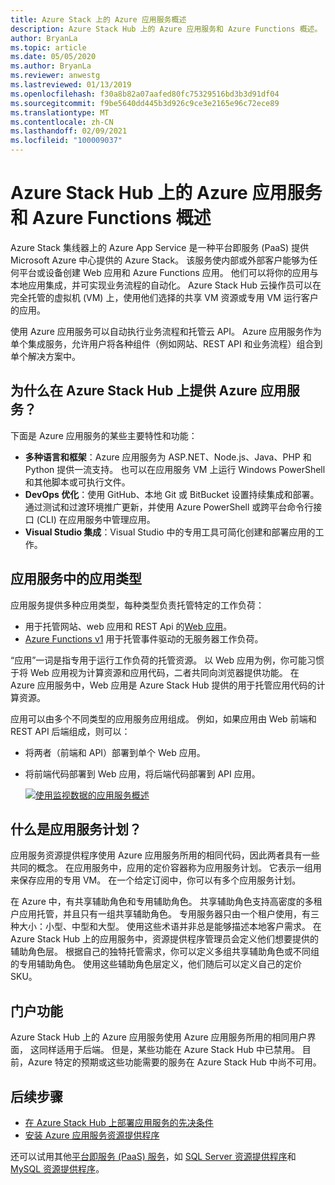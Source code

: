 ```yaml
---
title: Azure Stack 上的 Azure 应用服务概述
description: Azure Stack Hub 上的 Azure 应用服务和 Azure Functions 概述。
author: BryanLa
ms.topic: article
ms.date: 05/05/2020
ms.author: BryanLa
ms.reviewer: anwestg
ms.lastreviewed: 01/13/2019
ms.openlocfilehash: f30a8b82a07aafed80fc75329516bd3b3d91df04
ms.sourcegitcommit: f9be5640dd445b3d926c9ce3e2165e96c72ece89
ms.translationtype: MT
ms.contentlocale: zh-CN
ms.lasthandoff: 02/09/2021
ms.locfileid: "100009037"
---
```

# <a name="azure-app-service-and-azure-functions-on-azure-stack-hub-overview"></a>Azure Stack Hub 上的 Azure 应用服务和 Azure Functions 概述

Azure Stack 集线器上的 Azure App Service 是一种平台即服务 (PaaS) 提供 Microsoft Azure 中心提供的 Azure Stack。 该服务使内部或外部客户能够为任何平台或设备创建 Web 应用和 Azure Functions 应用。 他们可以将你的应用与本地应用集成，并可实现业务流程的自动化。 Azure Stack Hub 云操作员可以在完全托管的虚拟机 (VM) 上，使用他们选择的共享 VM 资源或专用 VM 运行客户的应用。

使用 Azure 应用服务可以自动执行业务流程和托管云 API。 Azure 应用服务作为单个集成服务，允许用户将各种组件（例如网站、REST API 和业务流程）组合到单个解决方案中。

## <a name="why-offer-azure-app-service-on-azure-stack-hub"></a>为什么在 Azure Stack Hub 上提供 Azure 应用服务？

下面是 Azure 应用服务的某些主要特性和功能：

- **多种语言和框架**：Azure 应用服务为 ASP.NET、Node.js、Java、PHP 和 Python 提供一流支持。 也可以在应用服务 VM 上运行 Windows PowerShell 和其他脚本或可执行文件。
- **DevOps 优化**：使用 GitHub、本地 Git 或 BitBucket 设置持续集成和部署。 通过测试和过渡环境推广更新，并使用 Azure PowerShell 或跨平台命令行接口 (CLI) 在应用服务中管理应用。
- **Visual Studio 集成**：Visual Studio 中的专用工具可简化创建和部署应用的工作。

## <a name="app-types-in-app-service"></a>应用服务中的应用类型

应用服务提供多种应用类型，每种类型负责托管特定的工作负荷：

- 用于托管网站、web 应用和 REST Api 的[Web 应用](/azure/app-service/overview)。
- [Azure Functions v1](/azure/azure-functions) 用于托管事件驱动的无服务器工作负荷。

“应用”一词是指专用于运行工作负荷的托管资源。 以 Web 应用为例，你可能习惯于将 Web 应用视为计算资源和应用代码，二者共同向浏览器提供功能。 在 Azure 应用服务中，Web 应用是 Azure Stack Hub 提供的用于托管应用代码的计算资源。

应用可以由多个不同类型的应用服务应用组成。 例如，如果应用由 Web 前端和 REST API 后端组成，则可以：

- 将两者（前端和 API）部署到单个 Web 应用。
- 将前端代码部署到 Web 应用，将后端代码部署到 API 应用。

   [![使用监视数据的应用服务概述](media/azure-stack-app-service-overview/image01.png "使用监视数据的应用服务概述")](media/azure-stack-app-service-overview/image01.png#lightbox)

## <a name="what-is-an-app-service-plan"></a>什么是应用服务计划？

应用服务资源提供程序使用 Azure 应用服务所用的相同代码，因此两者具有一些共同的概念。 在应用服务中，应用的定价容器称为应用服务计划。 它表示一组用来保存应用的专用 VM。 在一个给定订阅中，你可以有多个应用服务计划。

在 Azure 中，有共享辅助角色和专用辅助角色。 共享辅助角色支持高密度的多租户应用托管，并且只有一组共享辅助角色。 专用服务器只由一个租户使用，有三种大小：小型、中型和大型。 使用这些术语并非总是能够描述本地客户需求。 在 Azure Stack Hub 上的应用服务中，资源提供程序管理员会定义他们想要提供的辅助角色层。 根据自己的独特托管需求，你可以定义多组共享辅助角色或不同组的专用辅助角色。 使用这些辅助角色层定义，他们随后可以定义自己的定价 SKU。

## <a name="portal-features"></a>门户功能

Azure Stack Hub 上的 Azure 应用服务使用 Azure 应用服务所用的相同用户界面， 这同样适用于后端。 但是，某些功能在 Azure Stack Hub 中已禁用。 目前，Azure 特定的预期或这些功能需要的服务在 Azure Stack Hub 中尚不可用。

## <a name="next-steps"></a>后续步骤

- [在 Azure Stack Hub 上部署应用服务的先决条件](azure-stack-app-service-before-you-get-started.md)
- [安装 Azure 应用服务资源提供程序](azure-stack-app-service-deploy.md)

还可以试用其他[平台即服务 (PaaS) 服务](service-plan-offer-subscription-overview.md)，如 [SQL Server 资源提供程序](azure-stack-sql-resource-provider-deploy.md)和 [MySQL 资源提供程序](azure-stack-mysql-resource-provider-deploy.md)。
